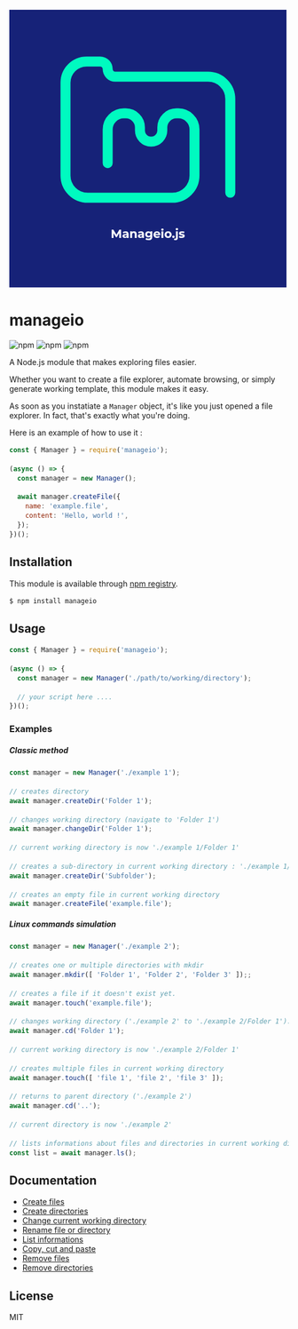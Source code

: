 ![Manageio logo](./assets/manageio-logo.png)

# manageio

![npm](https://img.shields.io/npm/v/manageio)
![npm](https://img.shields.io/npm/dm/manageio)
![npm](https://img.shields.io/npm/l/manageio)

A Node.js module that makes exploring files easier.

Whether you want to create a file explorer, automate browsing, or simply generate working template, this module makes it easy.

As soon as you instatiate a `Manager` object, it's like you just opened a file explorer. In fact, that's exactly what you're doing.

Here is an example of how to use it :

```js
const { Manager } = require('manageio');

(async () => {
  const manager = new Manager();
  
  await manager.createFile({
    name: 'example.file',
    content: 'Hello, world !',
  });
})();
```

## Installation

This module is available through [npm registry](https://www.npmjs.com).

```sh
$ npm install manageio
```

## Usage

```js
const { Manager } = require('manageio');

(async () => {
  const manager = new Manager('./path/to/working/directory');
  
  // your script here ....
})();
```

### Examples

##### Classic method

```js
const manager = new Manager('./example 1');

// creates directory
await manager.createDir('Folder 1');

// changes working directory (navigate to 'Folder 1')
await manager.changeDir('Folder 1');

// current working directory is now './example 1/Folder 1'

// creates a sub-directory in current working directory : './example 1/Folder 1/Subfolder'
await manager.createDir('Subfolder');

// creates an empty file in current working directory
await manager.createFile('example.file');
```

##### Linux commands simulation

```js
const manager = new Manager('./example 2');

// creates one or multiple directories with mkdir
await manager.mkdir([ 'Folder 1', 'Folder 2', 'Folder 3' ]);;

// creates a file if it doesn't exist yet.
await manager.touch('example.file');

// changes working directory ('./example 2' to './example 2/Folder 1').
await manager.cd('Folder 1');

// current working directory is now './example 2/Folder 1'

// creates multiple files in current working directory
await manager.touch([ 'file 1', 'file 2', 'file 3' ]);

// returns to parent directory ('./example 2')
await manager.cd('..');

// current directory is now './example 2'

// lists informations about files and directories in current working directory
const list = await manager.ls();
```

## Documentation

- [Create files](./doc/create-files.md)
- [Create directories](./doc/create-directories.md)
- [Change current working directory](./doc/change-directory.md)
- [Rename file or directory](./doc/rename.md)
- [List informations](./doc/list-infos.md)
- [Copy, cut and paste](./doc/copy-cut-paste.md)
- [Remove files](./doc/remove-files.md)
- [Remove directories](./doc/remove-directories.md)

## License

MIT
